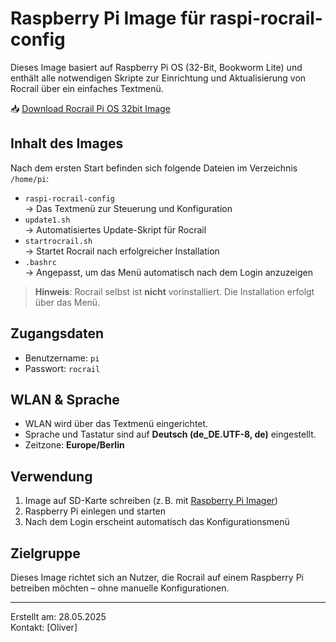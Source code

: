 # Raspberry Pi Image für raspi-rocrail-config

Dieses Image basiert auf Raspberry Pi OS (32-Bit, Bookworm Lite) und enthält alle notwendigen Skripte zur Einrichtung und Aktualisierung von Rocrail über ein einfaches Textmenü.

📥 [Download Rocrail Pi OS 32bit Image](https://drive.google.com/file/d/1c9eG69IcQtM3PgGZgWhhHm7IVhwWRMo6/view?usp=sharing)


## Inhalt des Images

Nach dem ersten Start befinden sich folgende Dateien im Verzeichnis `/home/pi`:

- `raspi-rocrail-config`  
  → Das Textmenü zur Steuerung und Konfiguration  
- `update1.sh`  
  → Automatisiertes Update-Skript für Rocrail  
- `startrocrail.sh`  
  → Startet Rocrail nach erfolgreicher Installation  
- `.bashrc`  
  → Angepasst, um das Menü automatisch nach dem Login anzuzeigen

> **Hinweis**: Rocrail selbst ist **nicht** vorinstalliert. Die Installation erfolgt über das Menü.

## Zugangsdaten

- Benutzername: `pi`  
- Passwort: `rocrail`

## WLAN & Sprache

- WLAN wird über das Textmenü eingerichtet.
- Sprache und Tastatur sind auf **Deutsch (de_DE.UTF-8, de)** eingestellt.
- Zeitzone: **Europe/Berlin**

## Verwendung

1. Image auf SD-Karte schreiben (z. B. mit [Raspberry Pi Imager](https://www.raspberrypi.com/software/))
2. Raspberry Pi einlegen und starten
3. Nach dem Login erscheint automatisch das Konfigurationsmenü

## Zielgruppe

Dieses Image richtet sich an Nutzer, die Rocrail auf einem Raspberry Pi betreiben möchten – ohne manuelle Konfigurationen.

---

Erstellt am: 28.05.2025  
Kontakt: [Oliver]

